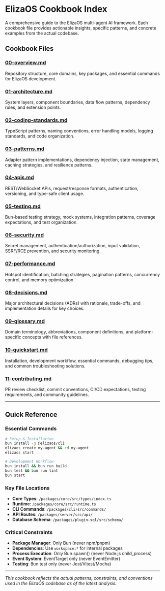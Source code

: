 # ElizaOS Cookbook Index

A comprehensive guide to the ElizaOS multi-agent AI framework. Each cookbook file provides actionable insights, specific patterns, and concrete examples from the actual codebase.

## Cookbook Files

### [00-overview.md](./00-overview.md)
Repository structure, core domains, key packages, and essential commands for ElizaOS development.

### [01-architecture.md](./01-architecture.md) 
System layers, component boundaries, data flow patterns, dependency rules, and extension points.

### [02-coding-standards.md](./02-coding-standards.md)
TypeScript patterns, naming conventions, error handling models, logging standards, and code organization.

### [03-patterns.md](./03-patterns.md)
Adapter pattern implementations, dependency injection, state management, caching strategies, and resilience patterns.

### [04-apis.md](./04-apis.md)
REST/WebSocket APIs, request/response formats, authentication, versioning, and type-safe client usage.

### [05-testing.md](./05-testing.md)
Bun-based testing strategy, mock systems, integration patterns, coverage expectations, and test organization.

### [06-security.md](./06-security.md)
Secret management, authentication/authorization, input validation, SSRF/RCE prevention, and security monitoring.

### [07-performance.md](./07-performance.md)
Hotspot identification, batching strategies, pagination patterns, concurrency control, and memory optimization.

### [08-decisions.md](./08-decisions.md)
Major architectural decisions (ADRs) with rationale, trade-offs, and implementation details for key choices.

### [09-glossary.md](./09-glossary.md)
Domain terminology, abbreviations, component definitions, and platform-specific concepts with file references.

### [10-quickstart.md](./10-quickstart.md)
Installation, development workflow, essential commands, debugging tips, and common troubleshooting solutions.

### [11-contributing.md](./11-contributing.md)
PR review checklist, commit conventions, CI/CD expectations, testing requirements, and community guidelines.

---

## Quick Reference

### Essential Commands
```bash
# Setup & Installation
bun install -g @elizaos/cli
elizaos create my-agent && cd my-agent
elizaos start

# Development Workflow  
bun install && bun run build
bun test && bun run lint
bun start
```

### Key File Locations
- **Core Types**: `/packages/core/src/types/index.ts`
- **Runtime**: `/packages/core/src/runtime.ts`
- **CLI Commands**: `/packages/cli/src/commands/`
- **API Routes**: `/packages/server/src/api/`
- **Database Schema**: `/packages/plugin-sql/src/schema/`

### Critical Constraints
- **Package Manager**: Only Bun (never npm/pnpm)
- **Dependencies**: Use `workspace:*` for internal packages
- **Process Execution**: Only Bun.spawn() (never Node.js child_process)
- **Event System**: EventTarget only (never EventEmitter)
- **Testing**: Bun test only (never Jest/Vitest/Mocha)

---

*This cookbook reflects the actual patterns, constraints, and conventions used in the ElizaOS codebase as of the latest analysis.*